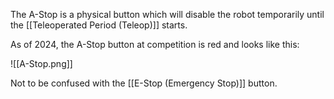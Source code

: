 The A-Stop is a physical button which will disable the robot temporarily until the [[Teleoperated Period (Teleop)]] starts.

As of 2024, the A-Stop button at competition is red and looks like this:

![[A-Stop.png]]

Not to be confused with the [[E-Stop (Emergency Stop)]] button.